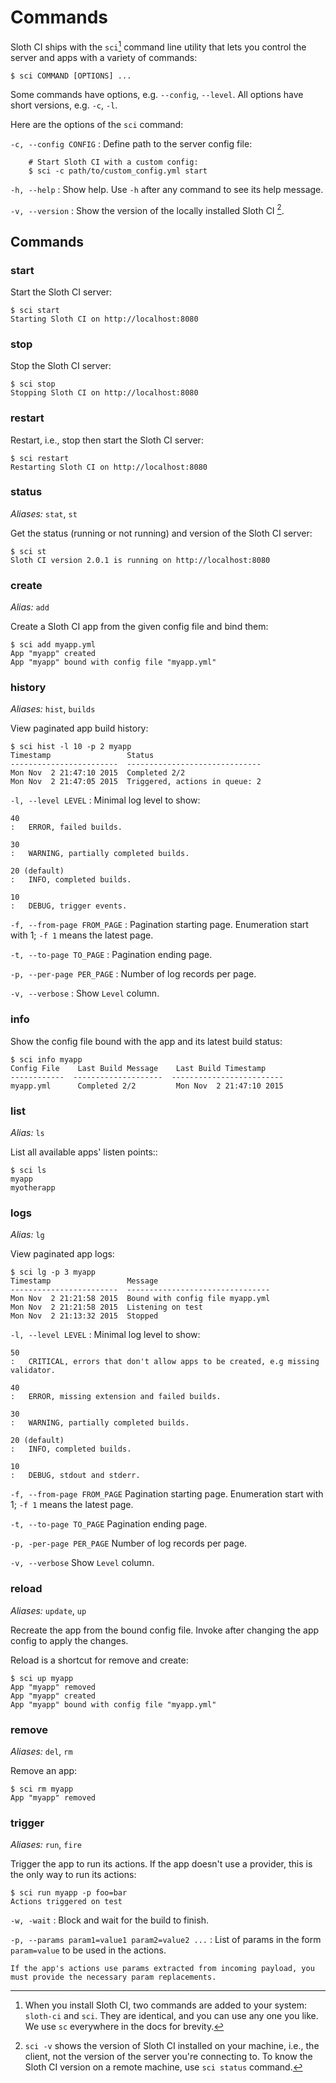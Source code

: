 # Commands

Sloth CI ships with the `sci`[^1] command line utility that lets you control the server and apps with a variety of <link title="Commands">commands</link>:

    $ sci COMMAND [OPTIONS] ...


Some commands have options, e.g. `--config`, `--level`. All options have short versions, e.g. `-c`, `-l`.

Here are the options of the `sci` command:

`-c, --config CONFIG`
:   Define path to the <link src="server_config.md">server config</link> file:

        # Start Sloth CI with a custom config:
        $ sci -c path/to/custom_config.yml start

`-h, --help`
:   Show help. Use `-h` after any command to see its help message.

`-v, --version`
:   Show the version of the locally installed Sloth CI [^2].

[^1]: When you install Sloth CI, two commands are added to your system: `sloth-ci` and `sci`. They are identical, and you can use any one you like. We use `sc` everywhere in the docs for brevity.

[^2]: `sci -v` shows the version of Sloth CI installed on your machine, i.e., the client, not the version of the server you're connecting to. To know the Sloth CI version on a remote machine, use <link title="status">`sci status`</link> command.


## Commands

### start

Start the Sloth CI server:

    $ sci start
    Starting Sloth CI on http://localhost:8080

### stop

Stop the Sloth CI server:

    $ sci stop
    Stopping Sloth CI on http://localhost:8080


### restart

Restart, i.e., <link title="stop">stop</link> then <link title="start">start</link> the Sloth CI server:

    $ sci restart
    Restarting Sloth CI on http://localhost:8080


### status

*Aliases:* `stat`, `st`

Get the status (running or not running) and version of the Sloth CI server:

    $ sci st
    Sloth CI version 2.0.1 is running on http://localhost:8080


### create

*Alias:* `add`

Create a Sloth CI app from the given config file and <link src="api.md" title="bind">bind</link> them:

    $ sci add myapp.yml
    App "myapp" created
    App "myapp" bound with config file "myapp.yml"


### history

*Aliases:* `hist`, `builds`

View paginated app build history:

    $ sci hist -l 10 -p 2 myapp
    Timestamp                 Status
    ------------------------  ------------------------------
    Mon Nov  2 21:47:10 2015  Completed 2/2
    Mon Nov  2 21:47:05 2015  Triggered, actions in queue: 2

`-l, --level LEVEL`
:   Minimal log level to show:

    40
    :   ERROR, failed builds.

    30
    :   WARNING, partially completed builds.

    20 (default)
    :   INFO, completed builds.

    10
    :   DEBUG, trigger events.

`-f, --from-page FROM_PAGE`
:   Pagination starting page. Enumeration start with 1; `-f 1` means the latest page.

`-t, --to-page TO_PAGE`
:   Pagination ending page.

`-p, --per-page PER_PAGE`
:   Number of log records per page.

`-v, --verbose`
:   Show `Level` column.


### info

Show the config file bound with the app and its latest build status:

    $ sci info myapp
    Config File    Last Build Message    Last Build Timestamp
    ------------  --------------------  -------------------------
    myapp.yml      Completed 2/2         Mon Nov  2 21:47:10 2015


### list

*Alias:* `ls`

List all available apps' listen points::

    $ sci ls
    myapp
    myotherapp


### logs

*Alias:* `lg`

View paginated app logs:

    $ sci lg -p 3 myapp
    Timestamp                 Message
    ------------------------  --------------------------------
    Mon Nov  2 21:21:58 2015  Bound with config file myapp.yml
    Mon Nov  2 21:21:58 2015  Listening on test
    Mon Nov  2 21:13:32 2015  Stopped

`-l, --level LEVEL`
:   Minimal log level to show:

    50
    :   CRITICAL, errors that don't allow apps to be created, e.g missing validator.

    40
    :   ERROR, missing extension and failed builds.

    30
    :   WARNING, partially completed builds.

    20 (default)
    :   INFO, completed builds.

    10
    :   DEBUG, stdout and stderr.

`-f, --from-page FROM_PAGE`
    Pagination starting page. Enumeration start with 1; `-f 1` means the latest page.

`-t, --to-page TO_PAGE`
    Pagination ending page.

`-p, -per-page PER_PAGE`
    Number of log records per page.

`-v, --verbose`
    Show `Level` column.


### reload

*Aliases:* `update`, `up`

Recreate the app from the bound config file. Invoke after changing the app config to apply the changes.

Reload is a shortcut for <link title="remove">remove</link> and <link title="create">create</link>:

    $ sci up myapp
    App "myapp" removed
    App "myapp" created
    App "myapp" bound with config file "myapp.yml"


### remove

*Aliases:* `del`, `rm`

Remove an app:

    $ sci rm myapp
    App "myapp" removed


### trigger

*Aliases:* `run`, `fire`

Trigger the app to run its actions. If the app doesn't use a provider, this is the only way to run its actions:

    $ sci run myapp -p foo=bar
    Actions triggered on test

`-w, -wait`
:   Block and wait for the build to finish.

`-p, --params param1=value1 param2=value2 ...`
:   List of params in the form `param=value` to be used in the actions.

    If the app's actions use params extracted from incoming payload, you must provide the necessary param replacements.
